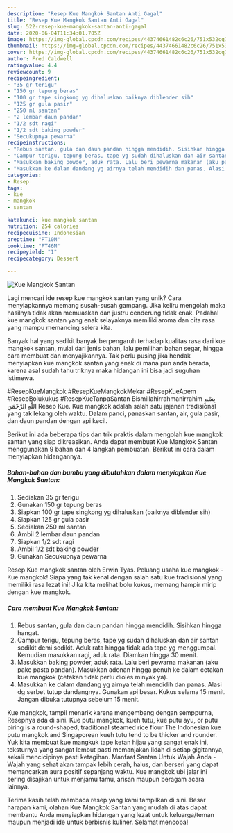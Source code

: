```yaml
---
description: "Resep Kue Mangkok Santan Anti Gagal"
title: "Resep Kue Mangkok Santan Anti Gagal"
slug: 522-resep-kue-mangkok-santan-anti-gagal
date: 2020-06-04T11:34:01.705Z
image: https://img-global.cpcdn.com/recipes/44374661482c6c26/751x532cq70/kue-mangkok-santan-foto-resep-utama.jpg
thumbnail: https://img-global.cpcdn.com/recipes/44374661482c6c26/751x532cq70/kue-mangkok-santan-foto-resep-utama.jpg
cover: https://img-global.cpcdn.com/recipes/44374661482c6c26/751x532cq70/kue-mangkok-santan-foto-resep-utama.jpg
author: Fred Caldwell
ratingvalue: 4.4
reviewcount: 9
recipeingredient:
- "35 gr terigu"
- "150 gr tepung beras"
- "100 gr tape singkong yg dihaluskan baiknya diblender sih"
- "125 gr gula pasir"
- "250 ml santan"
- "2 lembar daun pandan"
- "1/2 sdt ragi"
- "1/2 sdt baking powder"
- "Secukupnya pewarna"
recipeinstructions:
- "Rebus santan, gula dan daun pandan hingga mendidih. Sisihkan hingga hangat."
- "Campur terigu, tepung beras, tape yg sudah dihaluskan dan air santan sedikit demi sedikit. Aduk rata hingga tidak ada tape yg menggumpal. Kemudian masukkan ragi, aduk rata. Diamkan hingga 30 menit."
- "Masukkan baking powder, aduk rata. Lalu beri pewarna makanan (aku pake pasta pandan). Masukkan adonan hingga penuh ke dalam cetakan kue mangkok (cetakan tidak perlu dioles minyak ya)."
- "Masukkan ke dalam dandang yg airnya telah mendidih dan panas. Alasi dg serbet tutup dandangnya. Gunakan api besar. Kukus selama 15 menit. Jangan dibuka tutupnya sebelum 15 menit."
categories:
- Resep
tags:
- kue
- mangkok
- santan

katakunci: kue mangkok santan 
nutrition: 254 calories
recipecuisine: Indonesian
preptime: "PT10M"
cooktime: "PT46M"
recipeyield: "1"
recipecategory: Dessert

---
```



![Kue Mangkok Santan](https://img-global.cpcdn.com/recipes/44374661482c6c26/751x532cq70/kue-mangkok-santan-foto-resep-utama.jpg)

Lagi mencari ide resep kue mangkok santan yang unik? Cara menyiapkannya memang susah-susah gampang. Jika keliru mengolah maka hasilnya tidak akan memuaskan dan justru cenderung tidak enak. Padahal kue mangkok santan yang enak selayaknya memiliki aroma dan cita rasa yang mampu memancing selera kita.

Banyak hal yang sedikit banyak berpengaruh terhadap kualitas rasa dari kue mangkok santan, mulai dari jenis bahan, lalu pemilihan bahan segar, hingga cara membuat dan menyajikannya. Tak perlu pusing jika hendak menyiapkan kue mangkok santan yang enak di mana pun anda berada, karena asal sudah tahu triknya maka hidangan ini bisa jadi suguhan istimewa.

#ResepKueMangkok #ResepKueMangkokMekar #ResepKueApem #ResepBolukukus #ResepKueTanpaSantan Bismillahirrahmanirrahim بِسْمِ اللَّهِ الرَّحْمَنِ Resep Kue. Kue mangkok adalah salah satu jajanan tradisional yang tak lekang oleh waktu. Dalam panci, panaskan santan, air, gula pasir, dan daun pandan dengan api kecil.


Berikut ini ada beberapa tips dan trik praktis dalam mengolah kue mangkok santan yang siap dikreasikan. Anda dapat membuat Kue Mangkok Santan menggunakan 9 bahan dan 4 langkah pembuatan. Berikut ini cara dalam menyiapkan hidangannya.

<!--inarticleads1-->

##### Bahan-bahan dan bumbu yang dibutuhkan dalam menyiapkan Kue Mangkok Santan:

1. Sediakan 35 gr terigu
1. Gunakan 150 gr tepung beras
1. Siapkan 100 gr tape singkong yg dihaluskan (baiknya diblender sih)
1. Siapkan 125 gr gula pasir
1. Sediakan 250 ml santan
1. Ambil 2 lembar daun pandan
1. Siapkan 1/2 sdt ragi
1. Ambil 1/2 sdt baking powder
1. Gunakan Secukupnya pewarna


Resep Kue mangkok santan oleh Erwin Tyas. Peluang usaha kue mangkok -Kue mangkok! Siapa yang tak kenal dengan salah satu kue tradisional yang memiliki rasa lezat ini! Jika kita melihat bolu kukus, memang hampir mirip dengan kue mangkok. 

<!--inarticleads2-->

##### Cara membuat Kue Mangkok Santan:

1. Rebus santan, gula dan daun pandan hingga mendidih. Sisihkan hingga hangat.
1. Campur terigu, tepung beras, tape yg sudah dihaluskan dan air santan sedikit demi sedikit. Aduk rata hingga tidak ada tape yg menggumpal. Kemudian masukkan ragi, aduk rata. Diamkan hingga 30 menit.
1. Masukkan baking powder, aduk rata. Lalu beri pewarna makanan (aku pake pasta pandan). Masukkan adonan hingga penuh ke dalam cetakan kue mangkok (cetakan tidak perlu dioles minyak ya).
1. Masukkan ke dalam dandang yg airnya telah mendidih dan panas. Alasi dg serbet tutup dandangnya. Gunakan api besar. Kukus selama 15 menit. Jangan dibuka tutupnya sebelum 15 menit.


Kue mangkok, tampil menarik karena mengembang dengan semppurna, Resepnya ada di sini. Kue putu mangkok, kueh tutu, kue putu ayu, or putu piring is a round-shaped, traditional steamed rice flour The Indonesian kue putu mangkok and Singaporean kueh tutu tend to be thicker and rounder. Yuk kita membuat kue mangkuk tape ketan hijau yang sangat enak ini, teksturnya yang sangat lembut pasti memanjakan lidah di setiap gigitannya, sekali mencicipinya pasti ketagihan. Manfaat Santan Untuk Wajah Anda - Wajah yang sehat akan tampak lebih cerah, halus, dan berseri yang dapat memancarkan aura positif sepanjang waktu. Kue mangkok ubi jalar ini sering disajikan untuk menjamu tamu, arisan maupun beragam acara lainnya. 

Terima kasih telah membaca resep yang kami tampilkan di sini. Besar harapan kami, olahan Kue Mangkok Santan yang mudah di atas dapat membantu Anda menyiapkan hidangan yang lezat untuk keluarga/teman maupun menjadi ide untuk berbisnis kuliner. Selamat mencoba!
